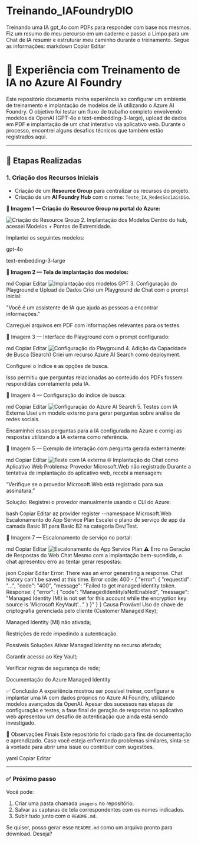 # Treinando_IAFoundryDIO
Treinando uma IA gpt_4o com PDFs para responder com base nos mesmos. 
Fiz um resumo do meu percurso em um caderno e passei a Limpo para um Chat de IA resumir e estruturar meu caminho durante o treinamento. Segue as informações:
markdown
Copiar
Editar
# 🧠 Experiência com Treinamento de IA no Azure AI Foundry

Este repositório documenta minha experiência ao configurar um ambiente de treinamento e implantação de modelos de IA utilizando o Azure AI Foundry. O objetivo foi testar um fluxo de trabalho completo envolvendo modelos da OpenAI (GPT-4o e text-embedding-3-large), upload de dados em PDF e implantação de um chat interativo via aplicativo web. Durante o processo, encontrei alguns desafios técnicos que também estão registrados aqui.

---

## 🚀 Etapas Realizadas

### 1. Criação dos Recursos Iniciais
- Criação de um **Resource Group** para centralizar os recursos do projeto.
- Criação de um **AI Foundry Hub** com o nome: `Teste_IA_RedesSociaisDio`.

**📸 Imagem 1 — Criação do Resource Group no portal do Azure:**
 
![Criação do Resource Group](Criação-do-Resource-Group-no-portal-do-Azur.png)
2. Implantação dos Modelos
Dentro do hub, acessei Modelos + Pontos de Extremidade.

Implantei os seguintes modelos:

gpt-4o

text-embedding-3-large

**📸 Imagem 2 — Tela de implantação dos modelos:**

md
Copiar
Editar
![Implantação dos modelos GPT](Tela-de-implantação-dos-modelos.png)
3. Configuração do Playground e Upload de Dados
Criei um Playground de Chat com o prompt inicial:

"Você é um assistente de IA que ajuda as pessoas a encontrar informações."

Carreguei arquivos em PDF com informações relevantes para os testes.

📸 Imagem 3 — Interface do Playground com o prompt configurado:

md
Copiar
Editar
![Configuração do Playground](Interface-do-Playground-com-o-prompt-configurado.png)
4. Adição da Capacidade de Busca (Search)
Criei um recurso Azure AI Search como deployment.

Configurei o índice e as opções de busca.

Isso permitiu que perguntas relacionadas ao conteúdo dos PDFs fossem respondidas corretamente pela IA.

📸 Imagem 4 — Configuração do índice de busca:

md
Copiar
Editar
![Configuração do Azure AI Search](Configuração-de-índice-de-busca.png)
5. Testes com IA Externa
Usei um modelo externo para gerar perguntas sobre análise de redes sociais.

Encaminhei essas perguntas para a IA configurada no Azure e corrigi as respostas utilizando a IA externa como referência.

📸 Imagem 5 — Exemplo de interação com pergunta gerada externamente:

md
Copiar
Editar
![Teste com IA externa](Exemplo-de-interação-com-pergunta-gerada-externamente.png)
🌐 Implantação do Chat como Aplicativo Web
Problema: Provedor Microsoft.Web não registrado
Durante a tentativa de implantação do aplicativo web, recebi a mensagem:

“Verifique se o provedor Microsoft.Web está registrado para sua assinatura.”

Solução:
Registrei o provedor manualmente usando o CLI do Azure:

bash
Copiar
Editar
az provider register --namespace Microsoft.Web
Escalonamento do App Service Plan
Escalei o plano de serviço de app da camada Basic B1 para Basic B2 na categoria Dev/Test.

📸 Imagem 7 — Escalonamento de serviço no portal:

md
Copiar
Editar
![Escalonamento de App Service Plan](Escalonamento-de-serviço-no-portal.png)
⚠️ Erro na Geração de Respostas do Web Chat
Mesmo com a implantação bem-sucedida, o chat apresentou erro ao tentar gerar respostas:

json
Copiar
Editar
Error: There was an error generating a response. Chat history can't be saved at this time.
Error code: 400 - {
  "error": {
    "requestid": "...",
    "code": "400",
    "message": "Failed to get managed identity token. Response: {
      \"error\": {
        \"code\": \"ManagedIdentityIsNotEnabled\",
        \"message\": \"Managed Identity (MI) is not set for this account while the encryption key source is 'Microsoft.KeyVault'...\"
      }
    }"
  }
}
Causa Provável
Uso de chave de criptografia gerenciada pelo cliente (Customer Managed Key);

Managed Identity (MI) não ativada;

Restrições de rede impedindo a autenticação.

Possíveis Soluções
Ativar Managed Identity no recurso afetado;

Garantir acesso ao Key Vault;

Verificar regras de segurança de rede;

Documentação do Azure Managed Identity

✅ Conclusão
A experiência mostrou ser possível treinar, configurar e implantar uma IA com dados próprios no Azure AI Foundry, utilizando modelos avançados da OpenAI. Apesar dos sucessos nas etapas de configuração e testes, a fase final de geração de respostas no aplicativo web apresentou um desafio de autenticação que ainda está sendo investigado.

📌 Observações Finais
Este repositório foi criado para fins de documentação e aprendizado. Caso você esteja enfrentando problemas similares, sinta-se à vontade para abrir uma issue ou contribuir com sugestões.

yaml
Copiar
Editar

---

### ✅ Próximo passo

Você pode:

1. Criar uma pasta chamada `imagens` no repositório.
2. Salvar as capturas de tela correspondentes com os nomes indicados.
3. Subir tudo junto com o `README.md`.

Se quiser, posso gerar esse `README.md` como um arquivo pronto para download. Deseja?
